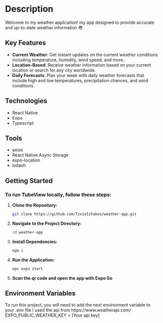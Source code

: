 <h1>Description</h1>
<p>Welcome to my weather application! 
  my app designed to provide accurate and up-to-date weather information 😎
  <h2>Key Features</h2>
  
  - **Current Weather**: Get instant updates on the current weather conditions including temperature, humidity, wind speed, and more.
  - **Location-Based**: Receive weather information based on your current location or search for any city worldwide.
  - **Daily Forecasts**: Plan your week with daily weather forecasts that include high and low temperatures, precipitation chances, and wind conditions.
</p> 

<h2>Technologies</h2>
<ul>
  <li>React Native</li>
  <li>Expo</li>
  <li>Typescript</li>
</ul>

<h2>Tools</h2>
<ul>
  <li>axios</li>
  <li>React Native Async Storage</li>
  <li>expo-location</li>
  <li>lodash</li>
</ul>

<h2>Getting Started</h2>

### To run TubeView locally, follow these steps:

1. **Clone the Repository:**
   ```bash
   git clone https://github.com/TzviaIzhakov/weather-app.git

2. **Navigate to the Project Directory:**
      ```bash
     cd weather-app
      
3. **Install Dependencies:**
      ```bash
      npm i
4. **Run the Application:**
      ```bash
      npx expo start
5. **Scan the qr code and open the app with Expo Go**

<h2>Environment Variables</h2>
To run this project, you will need to add the next environment variable to your .env file
I used the api from https://www.weatherapi.com/
EXPO_PUBLIC_WEATHER_KEY = [Your api key]
